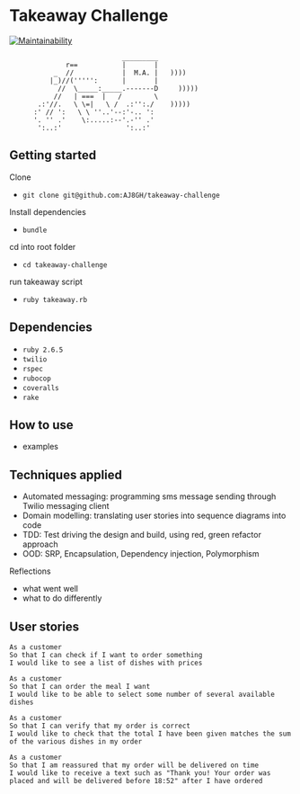 # Takeaway Challenge

[![Maintainability](https://api.codeclimate.com/v1/badges/79727ec5f4c93807146c/maintainability)](https://codeclimate.com/github/AJ8GH/takeaway-challenge/maintainability)

```
                            _________
              r==           |       |
           _  //            |  M.A. |   ))))
          |_)//(''''':      |       |
            //  \_____:_____.-------D     )))))
           //   | ===  |   /        \
       .:'//.   \ \=|   \ /  .:'':./    )))))
      :' // ':   \ \ ''..'--:'-.. ':
      '. '' .'    \:.....:--'.-'' .'
       ':..:'                ':..:'

 ```

## Getting started

Clone
- `git clone git@github.com:AJ8GH/takeaway-challenge`

Install dependencies
- `bundle`

cd into root folder
- `cd takeaway-challenge`

run takeaway script
- `ruby takeaway.rb`

## Dependencies

- `ruby 2.6.5`
- `twilio`
- `rspec`
- `rubocop`
- `coveralls`
- `rake`

## How to use

- examples

## Techniques applied

- Automated messaging: programming sms message sending through Twilio messaging client
- Domain modelling: translating user stories into sequence diagrams into code
- TDD: Test driving the design and build, using red, green refactor approach
- OOD: SRP, Encapsulation, Dependency injection, Polymorphism

Reflections

- what went well
- what to do differently

## User stories

```
As a customer
So that I can check if I want to order something
I would like to see a list of dishes with prices

As a customer
So that I can order the meal I want
I would like to be able to select some number of several available dishes

As a customer
So that I can verify that my order is correct
I would like to check that the total I have been given matches the sum of the various dishes in my order

As a customer
So that I am reassured that my order will be delivered on time
I would like to receive a text such as "Thank you! Your order was placed and will be delivered before 18:52" after I have ordered
```
